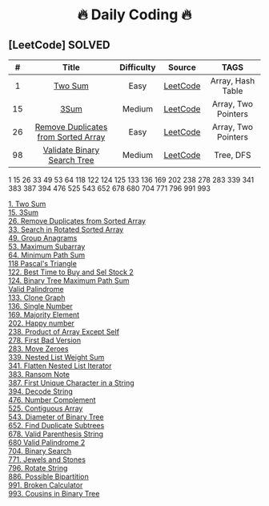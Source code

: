 <h1 align="center">
  🔥 Daily Coding 🔥
</h1>


## [LeetCode] SOLVED
|  #  | Title | Difficulty | Source | TAGS |
| :-: | :---: | :--------: | :----: | :--: | 
|  1  |  [Two Sum](Leetcode/1-Two_Sum.py) |Easy| [LeetCode](https://leetcode.com/problems/two-sum/) | Array, Hash Table |
|  15  | [3Sum](Leetcode/15-3Sum.py) |Medium| [LeetCode](https://leetcode.com/problems/3sum/) | Array, Two Pointers   |
|  26  | [Remove Duplicates from Sorted Array](26-Remove_Duplicates_from_Sorted_Array.js) |Easy | [LeetCode](https://leetcode.com/problems/remove-duplicates-from-sorted-array/) | Array, Two Pointers |
|  98  | [Validate Binary Search Tree](98-Validate_Binary_Search_Tree.py) |Medium | [LeetCode](https://leetcode.com/problems/validate-binary-search-tree/) | Tree, DFS |

1 15 26 33 49 53 64 118 122 124 125 133 136 169 202 238 278 283 339 341 383 387 394 476 525 543 652 678 680 704 771 796 991 993

[1. Two Sum](Leetcode/1-Two_Sum.py)  
[15. 3Sum](Leetcode/15-3Sum.py)  
[26. Remove Duplicates from Sorted Array](26-Remove_Duplicates_from_Sorted_Array.js)  
[33. Search in Rotated Sorted Array](Leetcode/33-Binary_in_Rotated_Sorted_Array.py)  
[49. Group Anagrams](Leetcode/49-Group_Amagrams.py)  
[53. Maximum Subarray](Leetcode/53-Maximum_Subarray.py)  
[64. Minimum Path Sum](Leetcode/64-Minimum_Path_Sum.py)  
[118 Pascal's Triangle](Leetcode/118-Pascal's_Triangle.py)  
[122. Best Time to Buy and Sel Stock 2](Leetcode/122-Best_Time_to_Buy_and_Sell_Stock_2.py)  
[124. Binary Tree Maximum Path Sum](Leetcode/124-Binary_Tree_Maximum_Path_Sum.py)  
[Valid Palindrome](Leetcode/125-Valid_Palindrome.py)  
[133. Clone Graph](Leetcode/133-Clone_Graph.py)  
[136. Single Number](Leetcode/136-Single_Number.py)  
[169. Majority Element](Leetcode/169-Majority_Element.py)  
[202. Happy number](Leetcode/202-Happy_Number.py)  
[238. Product of Array Except Self](Leetcode/238-Product_of_Array_Except_Self.py)  
[278. First Bad Version](Leetcode/278-First_Bad_Version.js)  
[283. Move Zeroes](Leetcode/283-Move_Zeroes.py)  
[339. Nested List Weight Sum](Leetcode/339-Nested_List_Weight_Sum.py)  
[341. Flatten Nested List Iterator](Leetcode/341-Flatten_Nested_List_Iterator.py)  
[383. Ransom Note](Leetcode/383-Ransom_Note.py)  
[387. First Unique Character in a String](Leetcode/387-First_Unique_Character_in_a_String.py)  
[394. Decode String](Leetcode/394-Decode_String.py)  
[476. Number Complement](Leetcode/476-Number_Complement.py)  
[525. Contiguous Array](Leetcode/525-Contiguous_Array.py)  
[543. Diameter of Binary Tree](Leetcode/543-Diameter_of_Binary_Tree.py)  
[652. Find Duplicate Subtrees](Leetcode/652-Find_Duplicate_Subtrees.py)  
[678. Valid Parenthesis String](Leetcode/678-Valid_Parenthesis_String.py)  
[680 Valid Palindrome 2](Leetcode/680-Vallid-Palindrome-2.py)  
[704. Binary Search](Leetcode/704-Binary_Search.py)  
[771. Jewels and Stones](Leetcode/771-Jewels_and_Stones.py)  
[796. Rotate String](Leetcode/796-Rotate_String.py)  
[886. Possible Bipartition](Leetcode/886-Possible_Bipartition.py)  
[991. Broken Calculator](Leetcode/991-Broken_Calculator.py)  
[993. Cousins in Binary Tree](Leetcode/993-Cousins_in_Binary_Tree.py)  